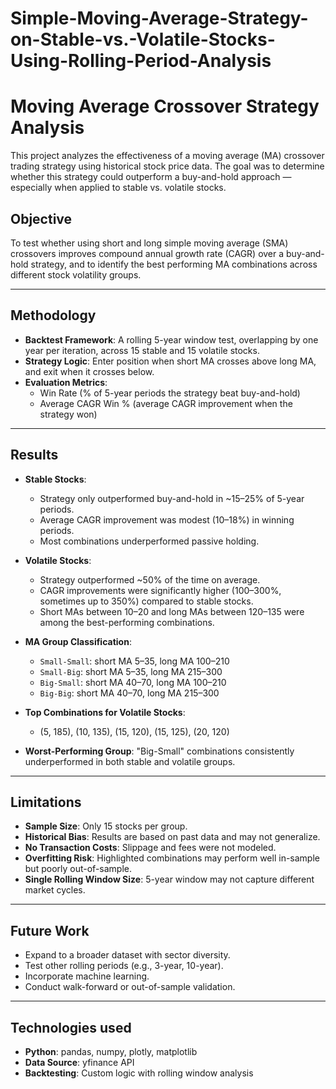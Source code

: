 # Simple-Moving-Average-Strategy-on-Stable-vs.-Volatile-Stocks-Using-Rolling-Period-Analysis
# Moving Average Crossover Strategy Analysis

This project analyzes the effectiveness of a moving average (MA) crossover trading strategy using historical stock price data. The goal was to determine whether this strategy could outperform a buy-and-hold approach — especially when applied to stable vs. volatile stocks.

## Objective

To test whether using short and long simple moving average (SMA) crossovers improves compound annual growth rate (CAGR) over a buy-and-hold strategy, and to identify the best performing MA combinations across different stock volatility groups.

---

## Methodology

- **Backtest Framework**: A rolling 5-year window test, overlapping by one year per iteration, across 15 stable and 15 volatile stocks.
- **Strategy Logic**: Enter position when short MA crosses above long MA, and exit when it crosses below.
- **Evaluation Metrics**:
  - Win Rate (% of 5-year periods the strategy beat buy-and-hold)
  - Average CAGR Win % (average CAGR improvement when the strategy won)

---

## Results

- **Stable Stocks**:
  - Strategy only outperformed buy-and-hold in ~15–25% of 5-year periods.
  - Average CAGR improvement was modest (10–18%) in winning periods.
  - Most combinations underperformed passive holding.

- **Volatile Stocks**:
  - Strategy outperformed ~50% of the time on average.
  - CAGR improvements were significantly higher (100–300%, sometimes up to 350%) compared to stable stocks.
  - Short MAs between 10–20 and long MAs between 120–135 were among the best-performing combinations.

- **MA Group Classification**:
  - `Small-Small`: short MA 5–35, long MA 100–210
  - `Small-Big`: short MA 5–35, long MA 215–300
  - `Big-Small`: short MA 40–70, long MA 100–210
  - `Big-Big`: short MA 40–70, long MA 215–300

- **Top Combinations for Volatile Stocks**:
  - (5, 185), (10, 135), (15, 120), (15, 125), (20, 120)

- **Worst-Performing Group**: "Big-Small" combinations consistently underperformed in both stable and volatile groups.

---

## Limitations

- **Sample Size**: Only 15 stocks per group.
- **Historical Bias**: Results are based on past data and may not generalize.
- **No Transaction Costs**: Slippage and fees were not modeled.
- **Overfitting Risk**: Highlighted combinations may perform well in-sample but poorly out-of-sample.
- **Single Rolling Window Size**: 5-year window may not capture different market cycles.

---

## Future Work

- Expand to a broader dataset with sector diversity.
- Test other rolling periods (e.g., 3-year, 10-year).
- Incorporate machine learning.
- Conduct walk-forward or out-of-sample validation.

---

##  Technologies used

- **Python**: pandas, numpy, plotly, matplotlib
- **Data Source**: yfinance API
- **Backtesting**: Custom logic with rolling window analysis


